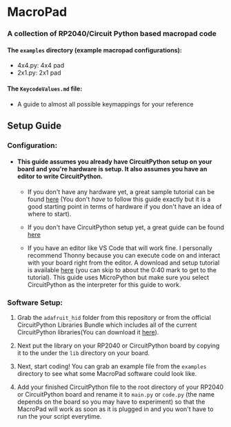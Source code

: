 # MacroPad

### A collection of RP2040/Circuit Python based macropad code
#### The `examples` directory (example macropad configurations): 
 - 4x4.py: 4x4 pad
 - 2x1.py: 2x1 pad

#### The `KeycodeValues.md` file:
 - A guide to almost all possible keymappings for your reference

## Setup Guide

### Configuration:
 - #### This guide assumes you already have CircuitPython setup on your board and you're hardware is setup. It also assumes you have an editor to write CircuitPython.
   -  If you don't have any hardware yet, a great sample tutorial can be found [here](https://www.hackster.io/1NextPCB/how-to-build-a-pico-macro-pad-3638e6) (You don't *have* to follow this guide exactly but it is a good starting point in terms of hardware if you don't have an idea of where to start). 
  
   -  If you don't have CircuitPython setup yet, a great guide can be found [here](https://learn.adafruit.com/welcome-to-circuitpython/installing-circuitpython)
  
    -  If you have an editor like VS Code that will work fine. I personally recommend Thonny because you can execute code on and interact with your board right from the editor. A download and setup tutorial is available [here](https://www.youtube.com/watch?v=_ouzuI_ZPLs&ab_channel=CoreElectronics) (you can skip to about the 0:40 mark to get to the tutorial). This guide uses MicroPython but make sure you select CircuitPython as the interpreter for this guide to work.
  
### Software Setup:
1.  Grab the `adafruit_hid` folder from this repository or from the official CircuitPython Libraries Bundle which includes all of the current CircuitPython libraries(You can download it [here](https://circuitpython.org/libraries)).
   
2.  Next put the library on your RP2040 or CircuitPython board by copying it to the under the `lib` directory on your board.

3. Next, start coding! You can grab an example file from the `examples` directory to see what some MacroPad software could look like.
   
4.  Add your finished CircuitPython file to the root directory of your RP2040 or CircuitPython board and rename it to `main.py` or `code.py` (the name depends on the board so you may have to experiment) so that the MacroPad will work as soon as it is plugged in and you won't have to run the your script everytime.
